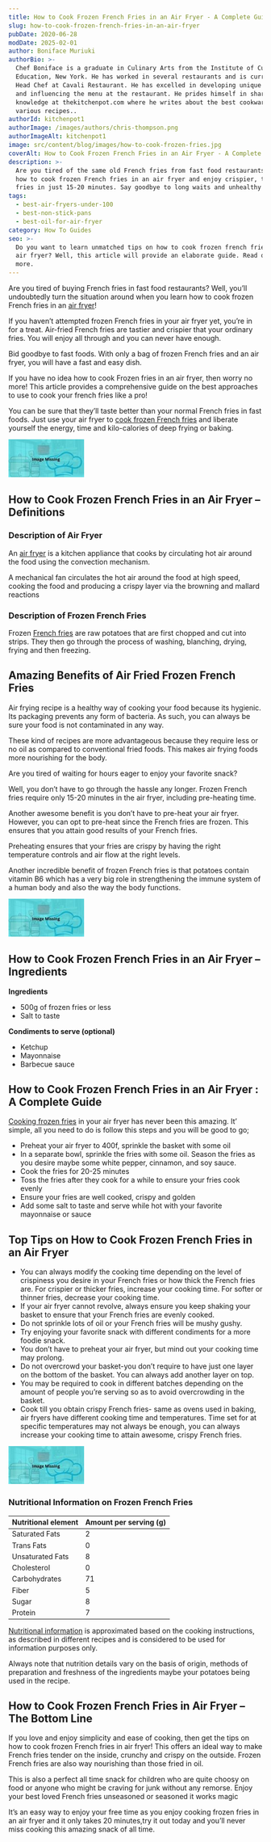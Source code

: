 ```yaml
---
title: How to Cook Frozen French Fries in an Air Fryer - A Complete Guide
slug: how-to-cook-frozen-french-fries-in-an-air-fryer
pubDate: 2020-06-28
modDate: 2025-02-01
author: Boniface Muriuki
authorBio: >-
  Chef Boniface is a graduate in Culinary Arts from the Institute of Culinary
  Education, New York. He has worked in several restaurants and is currently the
  Head Chef at Cavali Restaurant. He has excelled in developing unique recipes
  and influencing the menu at the restaurant. He prides himself in sharing his
  knowledge at thekitchenpot.com where he writes about the best cookware for
  various recipes..
authorId: kitchenpot1
authorImage: /images/authors/chris-thompson.png
authorImageAlt: kitchenpot1
image: src/content/blog/images/how-to-cook-frozen-fries.jpg
coverAlt: How to Cook Frozen French Fries in an Air Fryer - A Complete Guide
description: >-
  Are you tired of the same old French fries from fast food restaurants? Learn
  how to cook frozen French fries in an air fryer and enjoy crispier, tastier
  fries in just 15-20 minutes. Say goodbye to long waits and unhealthy oil
tags:
  - best-air-fryers-under-100
  - best-non-stick-pans
  - best-oil-for-air-fryer
category: How To Guides
seo: >-
  Do you want to learn unmatched tips on how to cook frozen french fries in an
  air fryer? Well, this article will provide an elaborate guide. Read on for
  more.
---
```


Are you tired of buying French fries in fast food restaurants? Well, you’ll undoubtedly turn the situation around when you learn how to cook frozen French fries in an [air fryer](https://thekitchenpot.com/blog/best-air-fryers-under-100//)!

If you haven’t attempted frozen French fries in your air fryer yet, you’re in for a treat. Air-fried French fries are tastier and crispier that your ordinary fries. You will enjoy all through and you can never have enough.

Bid goodbye to fast foods. With only a bag of frozen French fries and an air fryer, you will have a fast and easy dish.

If you have no idea how to cook Frozen fries in an air fryer, then worry no more! This article provides a comprehensive guide on the best approaches to use to cook your french fries like a pro!

You can be sure that they’ll taste better than your normal French fries in fast foods. Just use your air fryer to [cook frozen French fries](https://www.potatochipsmachinery.com/news/frozen-french-fries-making.html) and liberate yourself the energy, time and kilo-calories of deep frying or baking.

![How to cook frozen french fries in an air fryer](images/portablegasgrill.jpg)

## **How to Cook Frozen French Fries in an Air Fryer – Definitions**

### **Description of Air Fryer**

An [air fryer](https://en.wikipedia.org/wiki/Air_fryer) is a kitchen appliance that cooks by circulating hot air around the food using the convection mechanism.

A mechanical fan circulates the hot air around the food at high speed, cooking the food and producing a crispy layer via the browning and mallard reactions

### **Description of Frozen French Fries** 

Frozen [French fries](https://en.wikipedia.org/wiki/French_fries) are raw potatoes that are first chopped and cut into strips. They then go through the process of washing, blanching, drying, frying and then freezing.

## **Amazing Benefits of Air Fried Frozen French Fries**

Air frying recipe is a healthy way of cooking your food because its hygienic. Its packaging prevents any form of bacteria. As such, you can always be sure your food is not contaminated in any way.

These kind of recipes are more advantageous because they require less or no oil as compared to conventional fried foods. This makes air frying foods more nourishing for the body.

Are you tired of waiting for hours eager to enjoy your favorite snack?

Well, you don’t have to go through the hassle any longer. Frozen French fries require only 15-20 minutes in the air fryer, including pre-heating time.

Another awesome benefit is you don’t have to pre-heat your air fryer. However, you can opt to pre-heat since the French fries are frozen. This ensures that you attain good results of your French fries.

Preheating ensures that your fries are crispy by having the right temperature controls and air flow at the right levels.

Another incredible benefit of frozen French fries is that potatoes contain vitamin B6 which has a very big role in strengthening the immune system of a human body and also the way the body functions.

![](images/portablegasgrill.jpg)

## How to Cook Frozen French Fries in an Air Fryer – Ingredients

**Ingredients**

-   500g of frozen fries or less
-   Salt to taste

**Condiments to serve (optional)**

-   Ketchup
-   Mayonnaise
-   Barbecue sauce

## **How to Cook Frozen French Fries in an Air Fryer : A Complete Guide**

[Cooking frozen fries](https://cookpad.com/ke/search/air%20fryer%20french%20fries) in your air fryer has never been this amazing. It’ simple, all you need to do is follow this steps and you will be good to go;

-   Preheat your air fryer to 400f, sprinkle the basket with some oil
-   In a separate bowl, sprinkle the fries with some oil. Season the fries as you desire maybe some white pepper, cinnamon, and soy sauce.
-   Cook the fries for 20-25 minutes
-   Toss the fries after they cook for a while to ensure your fries cook evenly
-   Ensure your fries are well cooked, crispy and golden
-   Add some salt to taste and serve while hot with your favorite mayonnaise or sauce

## **Top Tips on How to Cook Frozen French Fries in an Air Fryer**

-   You can always modify the cooking time depending on the level of crispiness you desire in your French fries or how thick the French fries are. For crispier or thicker fries, increase your cooking time. For softer or thinner fries, decrease your cooking time.
-   If your air fryer cannot revolve, always ensure you keep shaking your basket to ensure that your French fries are evenly cooked.
-   Do not sprinkle lots of oil or your French fries will be mushy gushy.
-   Try enjoying your favorite snack with different condiments for a more foodie snack.
-   You don’t have to preheat your air fryer, but mind out your cooking time may prolong.
-   Do not overcrowd your basket-you don’t require to have just one layer on the bottom of the basket. You can always add another layer on top.
-   You may be required to cook in different batches depending on the amount of people you’re serving so as to avoid overcrowding in the basket.
-   Cook till you obtain crispy French fries- same as ovens used in baking, air fryers have different cooking time and temperatures. Time set for at specific temperatures may not always be enough, you can always increase your cooking time to attain awesome, crispy French fries.

![](images/portablegasgrill.jpg)

### **Nutritional Information on Frozen French Fries** 

| Nutritional element | Amount per serving (g) |
|---|---|
| Saturated Fats | 2 |
| Trans Fats | 0 |
| Unsaturated Fats | 8 |
| Cholesterol | 0 |
| Carbohydrates | 71 |
| Fiber | 5 |
| Sugar | 8 |
| Protein | 7 |

[Nutritional information](https://www.nutritionix.com/food/frozen-french-fries) is approximated based on the cooking instructions, as described in different recipes and is considered to be used for information purposes only.

Always note that nutrition details vary on the basis of origin, methods of preparation and freshness of the ingredients maybe your potatoes being used in the recipe.

## **How to Cook Frozen French Fries in Air Fryer – The Bottom** **Line**

If you love and enjoy simplicity and ease of cooking, then get the tips on how to cook frozen French fries in air fryer! This offers an ideal way to make French fries tender on the inside, crunchy and crispy on the outside. Frozen French fries are also way nourishing than those fried in oil.

This is also a perfect all time snack for children who are quite choosy on food or anyone who might be craving for junk without any remorse. Enjoy your best loved French fries unseasoned or seasoned it works magic

It’s an easy way to enjoy your free time as you enjoy cooking frozen fries in an air fryer and it only takes 20 minutes,try it out today and you’ll never miss cooking this amazing snack of all time.